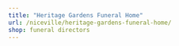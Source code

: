 ```yaml
---
title: "Heritage Gardens Funeral Home"
url: /niceville/heritage-gardens-funeral-home/
shop: funeral directors
---
```

